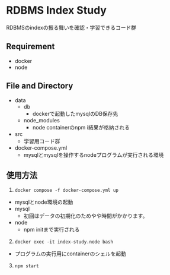 # RDBMS Index Study

RDBMSのindexの振る舞いを確認・学習できるコード群

## Requirement
- docker
- node

## File and Directory
- data
  - db
    - dockerで起動したmysqlのDB保存先
  - node_modules
    - node containerのnpm i結果が格納される
- src
  - 学習用コード群
- docker-compose.yml
  - mysqlとmysqlを操作するnodeプログラムが実行される環境

## 使用方法

1. `docker compose -f docker-compose.yml up`
  - mysqlとnode環境の起動
  - mysql
    - 初回はデータの初期化のためやや時間がかかります。
  - node
    - npm initまで実行される
2. `docker exec -it index-study.node bash`
  - プログラムの実行用にcontainerのシェルを起動
3. `npm start`